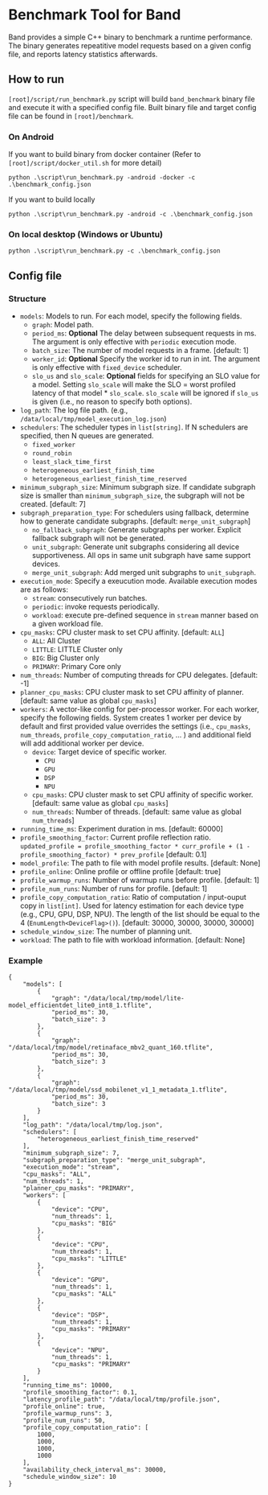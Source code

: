 # Benchmark Tool for Band

Band provides a simple C++ binary to benchmark a runtime performance.
The binary generates repeatitive model requests based on a given config file, and reports latency statistics afterwards.

## How to run

`[root]/script/run_benchmark.py` script will build `band_benchmark` binary file and execute it with a specified config file. Built binary file and target config file can be found in `[root]/benchmark`.

### On Android
If you want to build binary from docker container (Refer to `[root]/script/docker_util.sh` for more detail)
```
python .\script\run_benchmark.py -android -docker -c .\benchmark_config.json
```
If you want to build locally
```
python .\script\run_benchmark.py -android -c .\benchmark_config.json
```


### On local desktop (Windows or Ubuntu)
```
python .\script\run_benchmark.py -c .\benchmark_config.json
```


## Config file

### Structure
* `models`: Models to run. For each model, specify the following fields.
  * `graph`: Model path.
  * `period_ms`: **Optional** The delay between subsequent requests in ms. The argument is only effective with `periodic` execution mode.
  * `batch_size`: The number of model requests in a frame. [default: 1]
  * `worker_id`: **Optional** Specify the worker id to run in int. The argument is only effective with `fixed_device` scheduler.
  * `slo_us` and `slo_scale`: **Optional** fields for specifying an SLO value for a model. Setting `slo_scale` will make the SLO = worst profiled latency of that model * `slo_scale`. `slo_scale` will be ignored if `slo_us` is given (i.e., no reason to specify both options).
* `log_path`: The log file path. (e.g., `/data/local/tmp/model_execution_log.json`)
* `schedulers`: The scheduler types in `list[string]`. If N schedulers are specified, then N queues are generated.
  * `fixed_worker`
  * `round_robin`
  * `least_slack_time_first`
  * `heterogeneous_earliest_finish_time`
  * `heterogeneous_earliest_finish_time_reserved`
* `minimum_subgraph_size`: Minimum subgraph size. If candidate subgraph size is smaller than `minimum_subgraph_size`, the subgraph will not be created. [default: 7]
* `subgraph_preparation_type`: For schedulers using fallback, determine how to generate candidate subgraphs. [default: `merge_unit_subgraph`]
  * `no_fallback_subgraph`: Generate subgraphs per worker. Explicit fallback subgraph will not be generated.
  * `unit_subgraph`: Generate unit subgraphs considering all device supportiveness. All ops in same unit subgraph have same support devices.
  * `merge_unit_subgraph`: Add merged unit subgraphs to `unit_subgraph`.
* `execution_mode`: Specify a exeucution mode. Available execution modes are as follows:
  * `stream`: consecutively run batches.
  * `periodic`: invoke requests periodically.
  * `workload`: execute pre-defined sequence in `stream` manner based on a given workload file.
* `cpu_masks`: CPU cluster mask to set CPU affinity. [default: `ALL`]
  * `ALL`: All Cluster
  * `LITTLE`: LITTLE Cluster only
  * `BIG`: Big Cluster only
  * `PRIMARY`: Primary Core only
* `num_threads`: Number of computing threads for CPU delegates. [default: -1]
* `planner_cpu_masks`: CPU cluster mask to set CPU affinity of planner. [default: same value as global `cpu_masks`]
* `workers`: A vector-like config for per-processor worker. For each worker, specify the following fields. System creates 1 worker per device by default and first provided value overrides the settings (i.e., `cpu_masks`, `num_threads`, `profile_copy_computation_ratio`, ... ) and additional field will add additional worker per device.
  * `device`: Target device of specific worker.
    * `CPU`
    * `GPU` 
    * `DSP`
    * `NPU`
  * `cpu_masks`: CPU cluster mask to set CPU affinity of specific worker. [default: same value as global `cpu_masks`]
  * `num_threads`: Number of threads. [default: same value as global `num_threads`]
* `running_time_ms`: Experiment duration in ms. [default: 60000]
* `profile_smoothing_factor`: Current profile reflection ratio. `updated_profile = profile_smoothing_factor * curr_profile + (1 - profile_smoothing_factor) * prev_profile` [default: 0.1]
* `model_profile`: The path to file with model profile results. [default: None]
* `profile_online`: Online profile or offline profile [default: true]
* `profile_warmup_runs`: Number of warmup runs before profile. [default: 1]
* `profile_num_runs`: Number of runs for profile. [default: 1]
* `profile_copy_computation_ratio`: Ratio of computation / input-ouput copy in `list[int]`. Used for latency estimation for each device type (e.g., CPU, GPU, DSP, NPU). The length of the list should be equal to the 4 (`EnumLength<DeviceFlag>()`). [default: 30000, 30000, 30000, 30000]
* `schedule_window_size`: The number of planning unit.
* `workload`: The path to file with workload information. [default: None] 


### Example
```
{
    "models": [
        {
            "graph": "/data/local/tmp/model/lite-model_efficientdet_lite0_int8_1.tflite",
            "period_ms": 30,
            "batch_size": 3
        },
        {
            "graph": "/data/local/tmp/model/retinaface_mbv2_quant_160.tflite",
            "period_ms": 30,
            "batch_size": 3
        },
        {
            "graph": "/data/local/tmp/model/ssd_mobilenet_v1_1_metadata_1.tflite",
            "period_ms": 30,
            "batch_size": 3
        }
    ],
    "log_path": "/data/local/tmp/log.json",
    "schedulers": [
        "heterogeneous_earliest_finish_time_reserved"
    ],
    "minimum_subgraph_size": 7,
    "subgraph_preparation_type": "merge_unit_subgraph",
    "execution_mode": "stream",
    "cpu_masks": "ALL",
    "num_threads": 1,
    "planner_cpu_masks": "PRIMARY",
    "workers": [
        {
            "device": "CPU",
            "num_threads": 1,
            "cpu_masks": "BIG"
        },
        {
            "device": "CPU",
            "num_threads": 1,
            "cpu_masks": "LITTLE"
        },
        {
            "device": "GPU",
            "num_threads": 1,
            "cpu_masks": "ALL"
        },
        {
            "device": "DSP",
            "num_threads": 1,
            "cpu_masks": "PRIMARY"
        },
        {
            "device": "NPU",
            "num_threads": 1,
            "cpu_masks": "PRIMARY"
        }
    ],
    "running_time_ms": 10000,
    "profile_smoothing_factor": 0.1,
    "latency_profile_path": "/data/local/tmp/profile.json",
    "profile_online": true,
    "profile_warmup_runs": 3,
    "profile_num_runs": 50,
    "profile_copy_computation_ratio": [
        1000,
        1000,
        1000,
        1000
    ],
    "availability_check_interval_ms": 30000,
    "schedule_window_size": 10
}
```

